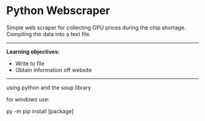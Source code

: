 # Python Webscraper

Simple web scraper for collecting GPU prices during the chip shortage. Compiling the data into a text file.

---

**Learning objectives:**
* Write to file
* Obtain information off website

---

using python and the soup library

for windows use:

py -m pip install [package]


